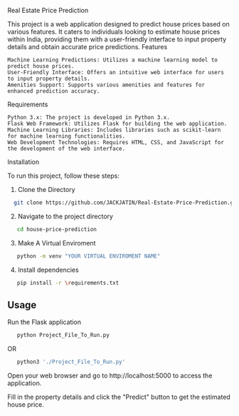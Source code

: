 
Real Estate Price Prediction

This project is a web application designed to predict house prices based on various features. It caters to individuals looking to estimate house prices within India, providing them with a user-friendly interface to input property details and obtain accurate price predictions.
Features

    Machine Learning Predictions: Utilizes a machine learning model to predict house prices.
    User-Friendly Interface: Offers an intuitive web interface for users to input property details.
    Amenities Support: Supports various amenities and features for enhanced prediction accuracy.

Requirements

    Python 3.x: The project is developed in Python 3.x.
    Flask Web Framework: Utilizes Flask for building the web application.
    Machine Learning Libraries: Includes libraries such as scikit-learn for machine learning functionalities.
    Web Development Technologies: Requires HTML, CSS, and JavaScript for the development of the web interface.
    
Installation

To run this project, follow these steps:

1. Clone the Directory
```bash
  git clone https://github.com/JACKJATIN/Real-Estate-Price-Prediction.git
```
2. Navigate to the project directory
```bash
   cd house-price-prediction
```    
3. Make A Virtual Enviroment
```bash
   python -m venv "YOUR VIRTUAL ENVIROMENT NAME"
```   
4. Install dependencies
```bash
   pip install -r \requirements.txt
```
## Usage
Run the Flask application
```bash
   python Project_File_To_Run.py
```
OR 
```bash
   python3 './Project_File_To_Run.py'
```
Open your web browser and go to http://localhost:5000 to access the application.

Fill in the property details and click the "Predict" button to get the estimated house price.
